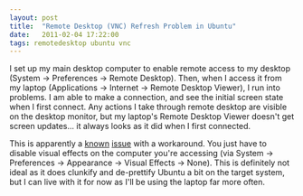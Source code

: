 ```yaml
---
layout: post
title:  "Remote Desktop (VNC) Refresh Problem in Ubuntu"
date:   2011-02-04 17:22:00
tags: remotedesktop ubuntu vnc
---
```


I set up my main desktop computer to enable remote access to my desktop (System -> Preferences -> Remote Desktop).  Then, when I access it from my laptop (Applications -> Internet -> Remote Desktop Viewer), I run into problems.  I am able to make a connection, and see the initial screen state when I first connect.  Any actions I take through remote desktop are visible on the desktop monitor, but my laptop's Remote Desktop Viewer doesn't get screen updates... it always looks as it did when I first connected.

This is apparently a [known](http://ubuntuforums.org/showthread.php?t=1383356) [issue](http://ubuntuforums.org/showthread.php?p=7168779) with a workaround.  You just have to disable visual effects on the computer you're accessing (via System -> Preferences -> Appearance -> Visual Effects -> None).  This is definitely not ideal as it does clunkify and de-prettify Ubuntu a bit on the target system, but I can live with it for now as I'll be using the laptop far more often.